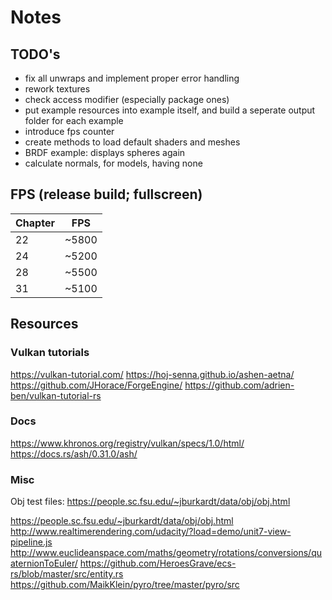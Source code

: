 # Notes

## TODO's

- fix all unwraps and implement proper error handling
- rework textures
- check access modifier (especially package ones)
- put example resources into example itself, and build a seperate output folder for each example
- introduce fps counter
- create methods to load default shaders and meshes
- BRDF example: displays spheres again
- calculate normals, for models, having none

## FPS (release build; fullscreen)

| Chapter | FPS   |
| ------- | ----- |
| 22      | ~5800 |
| 24      | ~5200 |
| 28      | ~5500 |
| 31      | ~5100 |

## Resources

### Vulkan tutorials

https://vulkan-tutorial.com/
https://hoj-senna.github.io/ashen-aetna/
https://github.com/JHorace/ForgeEngine/
https://github.com/adrien-ben/vulkan-tutorial-rs

### Docs

https://www.khronos.org/registry/vulkan/specs/1.0/html/
https://docs.rs/ash/0.31.0/ash/

### Misc

Obj test files: https://people.sc.fsu.edu/~jburkardt/data/obj/obj.html

https://people.sc.fsu.edu/~jburkardt/data/obj/obj.html
http://www.realtimerendering.com/udacity/?load=demo/unit7-view-pipeline.js
http://www.euclideanspace.com/maths/geometry/rotations/conversions/quaternionToEuler/
https://github.com/HeroesGrave/ecs-rs/blob/master/src/entity.rs
https://github.com/MaikKlein/pyro/tree/master/pyro/src
